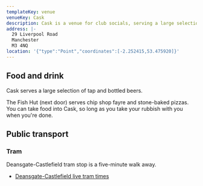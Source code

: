 ```yaml
---
templateKey: venue
venueKey: Cask
description: Cask is a venue for club socials, serving a large selection of beers.
address: |-
  29 Liverpool Road
  Manchester
  M3 4NQ
location: '{"type":"Point","coordinates":[-2.252415,53.475920]}'
---
```

## Food and drink

Cask serves a large selection of tap and bottled beers.

The Fish Hut (next door) serves chip shop fayre and stone-baked pizzas. You can
take food into Cask, so long as you take your rubbish with you when you're done.

## Public transport

### Tram

Deansgate-Castlefield tram stop is a five-minute walk away.

* [Deansgate-Castlefield live tram times](https://tfgm.com/public-transport/tram/stops/deansgate-castlefield-tram)
